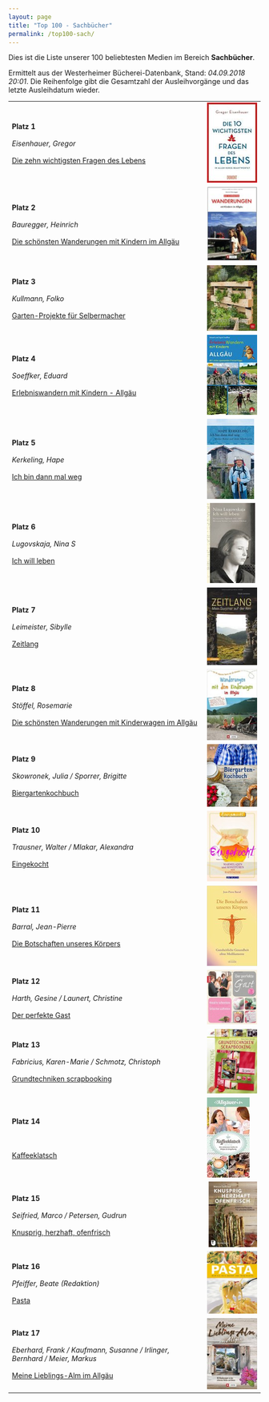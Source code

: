 ```yaml
---
layout: page
title: "Top 100 - Sachbücher"
permalink: /top100-sach/
---
```

Dies ist die Liste unserer 100 beliebtesten Medien im Bereich __Sachbücher__. 

Ermittelt aus der Westerheimer Bücherei-Datenbank, Stand: _04.09.2018 20:01_. Die Reihenfolge gibt die Gesamtzahl der Ausleihvorgänge und das letzte Ausleihdatum wieder.

<table>
<tr><td><strong>Platz 1</strong><br><br><em>Eisenhauer, Gregor</em><br><br><a href="https://www.biblino.de/index.php?action=5&mnummer=12018033">Die zehn wichtigsten Fragen des Lebens</a></td><td><a href="https://www.biblino.de/index.php?action=5&mnummer=12018033"><img src="/images/mediacovers/x160/12018033.jpg"></a></td></tr>
<tr><td><strong>Platz 2</strong><br><br><em>Bauregger, Heinrich</em><br><br><a href="https://www.biblino.de/index.php?action=5&mnummer=12009912">Die schönsten Wanderungen mit Kindern im Allgäu</a></td><td><a href="https://www.biblino.de/index.php?action=5&mnummer=12009912"><img src="/images/mediacovers/x160/12009912.jpg"></a></td></tr>
<tr><td><strong>Platz 3</strong><br><br><em>Kullmann, Folko</em><br><br><a href="https://www.biblino.de/index.php?action=5&mnummer=12016039">Garten-Projekte für Selbermacher</a></td><td><a href="https://www.biblino.de/index.php?action=5&mnummer=12016039"><img src="/images/mediacovers/x160/12016039.jpg"></a></td></tr>
<tr><td><strong>Platz 4</strong><br><br><em>Soeffker, Eduard</em><br><br><a href="https://www.biblino.de/index.php?action=5&mnummer=12015158">Erlebniswandern mit Kindern - Allgäu</a></td><td><a href="https://www.biblino.de/index.php?action=5&mnummer=12015158"><img src="/images/mediacovers/x160/12015158.jpg"></a></td></tr>
<tr><td><strong>Platz 5</strong><br><br><em>Kerkeling, Hape</em><br><br><a href="https://www.biblino.de/index.php?action=5&mnummer=12009012">Ich bin dann mal weg</a></td><td><a href="https://www.biblino.de/index.php?action=5&mnummer=12009012"><img src="/images/mediacovers/x160/12009012.jpg"></a></td></tr>
<tr><td><strong>Platz 6</strong><br><br><em>Lugovskaja, Nina S</em><br><br><a href="https://www.biblino.de/index.php?action=5&mnummer=12006006">Ich will leben</a></td><td><a href="https://www.biblino.de/index.php?action=5&mnummer=12006006"><img src="/images/mediacovers/x160/12006006.jpg"></a></td></tr>
<tr><td><strong>Platz 7</strong><br><br><em>Leimeister, Sibylle</em><br><br><a href="https://www.biblino.de/index.php?action=5&mnummer=12018034">Zeitlang</a></td><td><a href="https://www.biblino.de/index.php?action=5&mnummer=12018034"><img src="/images/mediacovers/x160/12018034.jpg"></a></td></tr>
<tr><td><strong>Platz 8</strong><br><br><em>Stöffel, Rosemarie</em><br><br><a href="https://www.biblino.de/index.php?action=5&mnummer=12015159">Die schönsten Wanderungen mit Kinderwagen im Allgäu</a></td><td><a href="https://www.biblino.de/index.php?action=5&mnummer=12015159"><img src="/images/mediacovers/x160/12015159.jpg"></a></td></tr>
<tr><td><strong>Platz 9</strong><br><br><em>Skowronek, Julia / Sporrer, Brigitte</em><br><br><a href="https://www.biblino.de/index.php?action=5&mnummer=12015098">Biergartenkochbuch</a></td><td><a href="https://www.biblino.de/index.php?action=5&mnummer=12015098"><img src="/images/mediacovers/x160/12015098.jpg"></a></td></tr>
<tr><td><strong>Platz 10</strong><br><br><em>Trausner, Walter / Mlakar, Alexandra</em><br><br><a href="https://www.biblino.de/index.php?action=5&mnummer=12009031">Eingekocht</a></td><td><a href="https://www.biblino.de/index.php?action=5&mnummer=12009031"><img src="/images/mediacovers/x160/12009031.jpg"></a></td></tr>
<tr><td><strong>Platz 11</strong><br><br><em>Barral, Jean-Pierre</em><br><br><a href="https://www.biblino.de/index.php?action=5&mnummer=12013384">Die Botschaften unseres Körpers</a></td><td><a href="https://www.biblino.de/index.php?action=5&mnummer=12013384"><img src="/images/mediacovers/x160/12013384.jpg"></a></td></tr>
<tr><td><strong>Platz 12</strong><br><br><em>Harth, Gesine / Launert, Christine</em><br><br><a href="https://www.biblino.de/index.php?action=5&mnummer=12013469">Der perfekte Gast</a></td><td><a href="https://www.biblino.de/index.php?action=5&mnummer=12013469"><img src="/images/mediacovers/x160/12013469.jpg"></a></td></tr>
<tr><td><strong>Platz 13</strong><br><br><em>Fabricius, Karen-Marie / Schmotz, Christoph</em><br><br><a href="https://www.biblino.de/index.php?action=5&mnummer=12007076">Grundtechniken scrapbooking</a></td><td><a href="https://www.biblino.de/index.php?action=5&mnummer=12007076"><img src="/images/mediacovers/x160/12007076.jpg"></a></td></tr>
<tr><td><strong>Platz 14</strong><br><br><em></em><br><br><a href="https://www.biblino.de/index.php?action=5&mnummer=12018129">Kaffeeklatsch</a></td><td><a href="https://www.biblino.de/index.php?action=5&mnummer=12018129"><img src="/images/mediacovers/x160/12018129.jpg"></a></td></tr>
<tr><td><strong>Platz 15</strong><br><br><em>Seifried, Marco / Petersen, Gudrun</em><br><br><a href="https://www.biblino.de/index.php?action=5&mnummer=12015079">Knusprig, herzhaft, ofenfrisch</a></td><td><a href="https://www.biblino.de/index.php?action=5&mnummer=12015079"><img src="/images/mediacovers/x160/12015079.jpg"></a></td></tr>
<tr><td><strong>Platz 16</strong><br><br><em>Pfeiffer, Beate (Redaktion)</em><br><br><a href="https://www.biblino.de/index.php?action=5&mnummer=12003015">Pasta</a></td><td><a href="https://www.biblino.de/index.php?action=5&mnummer=12003015"><img src="/images/mediacovers/x160/12003015.jpg"></a></td></tr>
<tr><td><strong>Platz 17</strong><br><br><em>Eberhard, Frank / Kaufmann, Susanne / Irlinger, Bernhard / Meier, Markus</em><br><br><a href="https://www.biblino.de/index.php?action=5&mnummer=12015160">Meine Lieblings-Alm im Allgäu</a></td><td><a href="https://www.biblino.de/index.php?action=5&mnummer=12015160"><img src="/images/mediacovers/x160/12015160.jpg"></a></td></tr>
</table>
